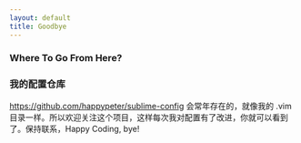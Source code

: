 ```yaml
---
layout: default
title: Goodbye
---
```


### Where To Go From Here?

### 我的配置仓库

<https://github.com/happypeter/sublime-config> 会常年存在的，就像我的 .vim 目录一样。所以欢迎关注这个项目，这样每次我对配置有了改进，你就可以看到了。保持联系，Happy Coding, bye!
